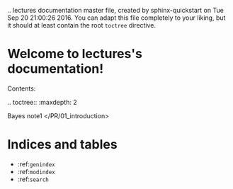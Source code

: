 .. lectures documentation master file, created by
   sphinx-quickstart on Tue Sep 20 21:00:26 2016.
   You can adapt this file completely to your liking, but it should at least
   contain the root `toctree` directive.

Welcome to lectures's documentation!
====================================

Contents:

.. toctree::
   :maxdepth: 2

Bayes </test>
note1 </PR/01_introduction>

Indices and tables
==================

* :ref:`genindex`
* :ref:`modindex`
* :ref:`search`

